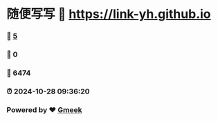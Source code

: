 # 随便写写 :link: https://link-yh.github.io 
### :page_facing_up: [5](https://link-yh.github.io/tag.html) 
### :speech_balloon: 0 
### :hibiscus: 6474 
### :alarm_clock: 2024-10-28 09:36:20 
### Powered by :heart: [Gmeek](https://github.com/Meekdai/Gmeek)
